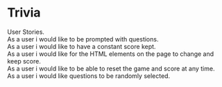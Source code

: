 # Trivia
User Stories.  
As a user i would like to be prompted with questions.  
As a user i would like to have a constant score kept.  
As a user i would like for the HTML elements on the page to change and keep score.  
As a user i would like to be able to reset the game and score at any time.  
As a user i would like questions to be randomly selected.  
